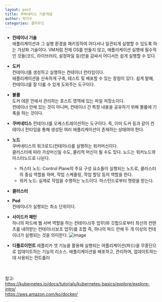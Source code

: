 ```yaml
---
layout: post
title: 쿠버네티스 기본개념
author: 박지수
categories: 클라우드
---
```

- **컨테이너 기술**  
  애플리케이션과 그 실행 환경을 패키징하여 어디서나 일관되게 실행할 수 있도록 하는 가상화 기술이다.
  VM처럼 전체 OS를 만들지 않고, 애플리케이션 실행에 필수적인 것들(코드, 라이브러리, 설정파일 등)만을 감싸서 어디서든 쉽게 실행할 수 있다.

- **도커**  
  컨테이너를 생성하고 실행하는 컨테이너 런타임이다.  
  애플리케이션을 신속하게 구축, 테스트 및 배포할 수 있는 장점이 있다.
  쉽게 말해, 컨테이너를 잘 다룰 수 있게 도와주는 도구이다.
  

- **볼륨**  
  도커 데몬 안에서 관리하는 호스트 영역에 있는 파일 저장소이다.   
  컨테이너 안에 있는 것이 아니며, 컨테이너 간 특정 내용을 공유하기 위해 볼륨에 기록을 하는 것이다.

- **쿠버네티스**
  컨테이너를 오케스트레이션하는 도구이다.
  즉, 이미 도커 등과 같이 컨테이너 런타임을 통해 생성된 여러 애플리케이션이 존재하는 상태여야 한다.  

- **노드**  
  쿠버네티스의 워크로드(컨테이너)를 실행하는 워커머신이다.  
  클러스터에 따라 가상머신일 수도, 물리적 머신이 될 수도 있다. 
  노드는 워커노드와 마스터노드로 나뉜다.
  - 마스터 노드: Control Plane의 주요 구성 요소들이 실행되는 노드로, 클러스터의 중심 역할을 하며, 작업 스케줄링, 작업 할당 등의 역할을 한다.
  - 워커 노드: 실제로 작업을 수행하는 노드이다. 마스턴드로부터 명령을 받는다.  

- **클러스터**  
  

- **Pod**  
  컨테이너가 실행되는 최소 단위이다.

- **사이드카 패턴**  
  하나의 파드에 웹 서버 역할을 하는 컨테이너(주 업무)와 깃헙으로부터 최신의 컨텐츠를 내려받는 컨테이너(보조 업무)를 조합
  즉, 하나의 파드 안에 두 개 이상의 컨테이너가 실행되는 것을 의미한다.
  ![image](https://github.com/user-attachments/assets/f96e7832-6846-4670-80c0-ebfa659969aa)

- **디플로이먼트**
  레플리카 셋 기능을 활용해 실행되는 어플리케이션(파드)을 무중단으로 업데이트하는 기능의 리소스.
  애플리케이션을 배포하고, 관리하며, 업데이트하는 데 사용되는 컨트롤러

<br/><br/>
참고:  
https://kubernetes.io/docs/tutorials/kubernetes-basics/explore/explore-intro/  
https://aws.amazon.com/ko/docker/
